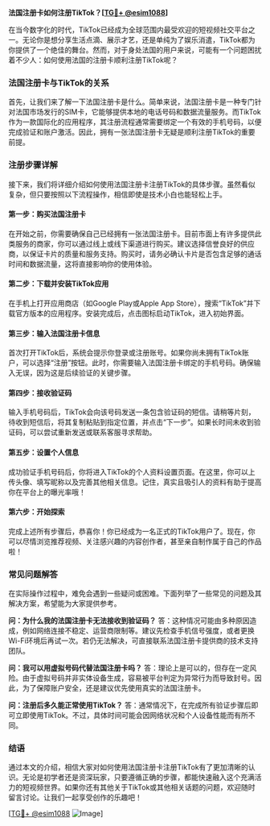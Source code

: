 **法国注册卡如何注册TikTok？[[TG💪+ @esim1088](https://t.me/s/esim1088)]**

在当今数字化的时代，TikTok已经成为全球范围内最受欢迎的短视频社交平台之一。无论你是想分享生活点滴、展示才艺，还是单纯为了娱乐消遣，TikTok都为你提供了一个绝佳的舞台。然而，对于身处法国的用户来说，可能有一个问题困扰着不少人：如何使用法国的注册卡顺利注册TikTok呢？

### 法国注册卡与TikTok的关系

首先，让我们来了解一下法国注册卡是什么。简单来说，法国注册卡是一种专门针对法国市场发行的SIM卡，它能够提供本地的电话号码和数据流量服务。而TikTok作为一款国际化的应用程序，其注册流程通常需要绑定一个有效的手机号码，以便完成验证和账户激活。因此，拥有一张法国注册卡无疑是顺利注册TikTok的重要前提。

### 注册步骤详解

接下来，我们将详细介绍如何使用法国注册卡注册TikTok的具体步骤。虽然看似复杂，但只要按照以下流程操作，相信即使是技术小白也能轻松上手。

#### 第一步：购买法国注册卡

在开始之前，你需要确保自己已经拥有一张法国注册卡。目前市面上有许多提供此类服务的商家，你可以通过线上或线下渠道进行购买。建议选择信誉良好的供应商，以保证卡片的质量和服务支持。购买时，请务必确认卡片是否包含足够的通话时间和数据流量，这将直接影响你的使用体验。

#### 第二步：下载并安装TikTok应用

在手机上打开应用商店（如Google Play或Apple App Store），搜索“TikTok”并下载官方版本的应用程序。安装完成后，点击图标启动TikTok，进入初始界面。

#### 第三步：输入法国注册卡信息

首次打开TikTok后，系统会提示你登录或注册账号。如果你尚未拥有TikTok账户，可以选择“注册”按钮。此时，你需要输入法国注册卡绑定的手机号码。确保输入无误，因为这是后续验证的关键步骤。

#### 第四步：接收验证码

输入手机号码后，TikTok会向该号码发送一条包含验证码的短信。请稍等片刻，待收到短信后，将其复制粘贴到指定位置，并点击“下一步”。如果长时间未收到验证码，可以尝试重新发送或联系客服寻求帮助。

#### 第五步：设置个人信息

成功验证手机号码后，你将进入TikTok的个人资料设置页面。在这里，你可以上传头像、填写昵称以及完善其他相关信息。记住，真实且吸引人的资料有助于提高你在平台上的曝光率哦！

#### 第六步：开始探索

完成上述所有步骤后，恭喜你！你已经成为一名正式的TikTok用户了。现在，你可以尽情浏览推荐视频、关注感兴趣的内容创作者，甚至亲自制作属于自己的作品啦！

### 常见问题解答

在实际操作过程中，难免会遇到一些疑问或困难。下面列举了一些常见的问题及其解决方案，希望能为大家提供参考。

**问：为什么我的法国注册卡无法接收到验证码？**
答：这种情况可能由多种原因造成，例如网络连接不稳定、运营商限制等。建议先检查手机信号强度，或者更换Wi-Fi环境后再试一次。若仍无法解决，可直接联系法国注册卡提供商的技术支持团队。

**问：我可以用虚拟号码代替法国注册卡吗？**
答：理论上是可以的，但存在一定风险。由于虚拟号码并非实体设备生成，容易被平台判定为异常行为而导致封号。因此，为了保障账户安全，还是建议优先使用真实的法国注册卡。

**问：注册后多久能正常使用TikTok？**
答：通常情况下，在完成所有验证步骤后即可立即使用TikTok。不过，具体时间可能会因网络状况和个人设备性能而有所不同。

### 结语

通过本文的介绍，相信大家对如何使用法国注册卡注册TikTok有了更加清晰的认识。无论是初学者还是资深玩家，只要遵循正确的步骤，都能快速融入这个充满活力的短视频世界。如果你还有其他关于TikTok或其他相关话题的问题，欢迎随时留言讨论。让我们一起享受创作的乐趣吧！

[[TG💪+ @esim1088](https://t.me/s/esim1088) ![Image](https://i.postimg.cc/4NQfJmqS/Snipaste-2025-05-13-00-14-12.png)]